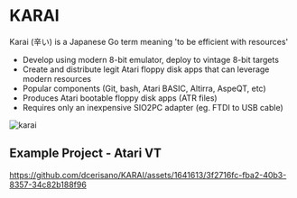 # KARAI
Karai (辛い) is a Japanese Go term meaning 'to be efficient with resources'
- Develop using modern 8-bit emulator, deploy to vintage 8-bit targets
- Create and distribute legit Atari floppy disk apps that can leverage modern resources
- Popular components (Git, bash, Atari BASIC, Altirra, AspeQT, etc)
- Produces Atari bootable floppy disk apps (ATR files)
- Requires only an inexpensive SIO2PC adapter (eg. FTDI to USB cable)
  
![karai](https://github.com/dcerisano/KARAI/assets/1641613/b21c123c-2059-4d54-b0e1-69c76d53f63e)


## Example Project - Atari VT


https://github.com/dcerisano/KARAI/assets/1641613/3f2716fc-fba2-40b3-8357-34c82b188f96





  


